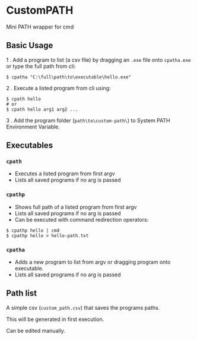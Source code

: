 # CustomPATH
Mini PATH wrapper for cmd

## Basic Usage

1 . Add a program to list (a csv file) by dragging an `.exe` file onto `cpatha.exe` or type the full path from cli:
 
```shell
$ cpatha "C:\full\path\to\executable\hello.exe"
```
2 . Execute a listed program from cli using:

```shell
$ cpath hello
# or
$ cpath hello arg1 arg2 ...
```
3 . Add the program folder (`path\to\custom-path\`) to System PATH Environment Variable.

## Executables

### `cpath`

* Executes a listed program from first argv 
* Lists all saved programs if no arg is passed

### `cpathp`

* Shows full path of a listed program from first argv
* Lists all saved programs if no arg is passed
* Can be executed with command redirection operators:
```shell
$ cpathp hello | cmd
$ cpathp hello > hello-path.txt
```

### `cpatha`

* Adds a new program to list from argv or dragging program onto executable. 
* Lists all saved programs if no arg is passed

## Path list

A simple csv (`custom_path.csv`) that saves the programs paths.

This will be generated in first execution.

Can be edited manually.
